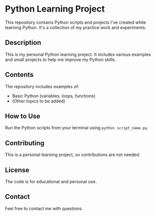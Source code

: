 # Python Learning Project

This repository contains Python scripts and projects I've created while learning Python.  It's a collection of my practice work and experiments.

## Description

This is my personal Python learning project.  It includes various examples and small projects to help me improve my Python skills.

## Contents

The repository includes examples of:

* Basic Python (variables, loops, functions)
* (Other topics to be added)

## How to Use

Run the Python scripts from your terminal using `python script_name.py`.

## Contributing

This is a personal learning project, so contributions are not needed.

## License

The code is for educational and personal use.

## Contact

Feel free to contact me with questions.
